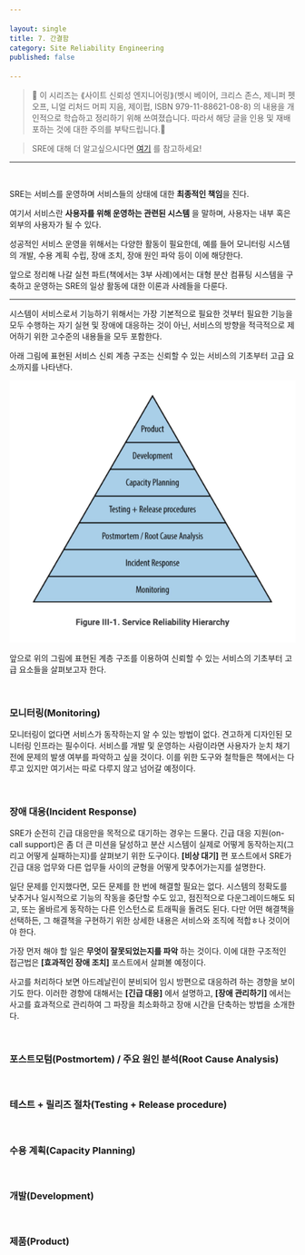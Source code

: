 ```yaml
---

layout: single
title: 7. 간결함
category: Site Reliability Engineering
published: false

---
```


>📌 이 시리즈는 ⟪사이트 신뢰성 엔지니어링⟫(벳시 베이어, 크리스 존스, 제니퍼 펫오프, 니얼 리처드 머피 지음, 제이펍, ISBN 979-11-88621-08-8) 의 내용을 개인적으로 학습하고 정리하기 위해 쓰여졌습니다. 따라서 해당 글을 인용 및 재배포하는 것에 대한 주의를 부탁드립니다.🚨

>SRE에 대해 더 알고싶으시다면 [여기](https://sre.google/) 를 참고하세요!
---
<br/>

SRE는 서비스를 운영하며 서비스들의 상태에 대한 **최종적인 책임**을 진다.

여기서 서비스란 **사용자를 위해 운영하는 관련된 시스템** 을 말하며, 사용자는 내부 혹은 외부의 사용자가 될 수 있다.

성공적인 서비스 운영을 위해서는 다양한 활동이 필요한데, 예를 들어 모니터링 시스템의 개발, 수용 계획 수립, 장애 조치, 장애 원인 파악 등이 이에 해당한다.

앞으로 정리해 나갈 실천 파트(책에서는 3부 사례)에서는 대형 분산 컴퓨팅 시스템을 구축하고 운영하는 SRE의 일상 활동에 대한 이론과 사례들을 다룬다.

---

시스템이 서비스로서 기능하기 위해서는 가장 기본적으로 필요한 것부터 필요한 기능을 모두 수행하는 자기 실현 및 장애에 대응하는 것이 아닌, 서비스의 방향을 적극적으로 제어하기 위한 고수준의 내용들을 모두 포함한다. 

아래 그림에 표현된 서비스 신뢰 계층 구조는 신뢰할 수 있는 서비스의 기초부터 고급 요소까지를 나타낸다.

![](/assets/images/service_reliability_hierarchy.png)

앞으로 위의 그림에 표현된 계층 구조를 이용하여 신뢰할 수 있는 서비스의 기초부터 고급 요소들을 살펴보고자 한다.

<br/>

### 모니터링(Monitoring)
모니터링이 없다면 서비스가 동작하는지 알 수 있는 방법이 없다. 견고하게 디자인된 모니터링 인프라는 필수이다. 서비스를 개발 및 운영하는 사람이라면 사용자가 눈치 채기 전에 문제의 발생 여부를 파악하고 싶을 것이다. 이를 위한 도구와 철학들은 책에서는 다루고 있지만 여기서는 따로 다루지 않고 넘어갈 예정이다.

<br/>

### 장애 대응(Incident Response)
SRE가 순전히 긴급 대응만을 목적으로 대기하는 경우는 드물다. 긴급 대응 지원(on-call support)은 좀 더 큰 미션을 달성하고 분산 시스템이 실제로 어떻게 동작하는지(그리고 어떻게 실패하는지)를 살펴보기 위한 도구이다. **\[비상 대기\]** 편 포스트에서 SRE가 긴급 대응 업무와 다른 업무들 사이의 균형을 어떻게 맞추어가는지를 설명한다.

일단 문제를 인지했다면, 모든 문제를 한 번에 해결할 필요는 없다. 시스템의 정확도를 낮추거나 일시적으로 기능의 작동을 중단할 수도 있고, 점진적으로 다운그레이드해도 되고, 또는 올바르게 동작하는 다른 인스턴스로 트래픽을 돌려도 된다. 다만 어떤 해결책을 선택하든, 그 해결책을 구현하기 위한 상세한 내용은 서비스와 조직에 적합ㅎ나 것이어야 한다.

가장 먼저 해야 할 일은 **무엇이 잘못되었는지를 파악** 하는 것이다. 이에 대한 구조적인 접근법은 **\[효과적인 장애 조치\]** 포스트에서 살펴볼 예정이다.

사고를 처리하다 보면 아드레날린이 분비되어 임시 방편으로 대응하려 하는 경향을 보이기도 한다. 이러한 경향에 대해서는 **\[긴급 대응\]** 에서 설명하고, **\[장애 관리하기\]** 에서는 사고를 효과적으로 관리하여 그 파장을 최소화하고 장애 시간을 단축하는 방법을 소개한다.

<br/>

### 포스트모텀(Postmortem) / 주요 원인 분석(Root Cause Analysis)

<br/>

### 테스트 + 릴리즈 절차(Testing + Release procedure)

<br/>

### 수용 계획(Capacity Planning)

<br/>

### 개발(Development)

<br/>

### 제품(Product)
